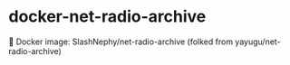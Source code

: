 # docker-net-radio-archive
🐋 Docker image: SlashNephy/net-radio-archive (folked from yayugu/net-radio-archive)
